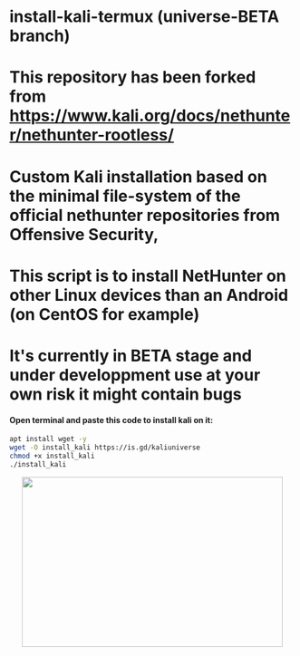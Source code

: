 # install-kali-termux (universe-BETA branch)
# This repository has been forked from https://www.kali.org/docs/nethunter/nethunter-rootless/
# Custom Kali installation based on the minimal file-system of the official nethunter repositories from Offensive Security, 
# This script is to install NetHunter on other Linux devices than an Android (on CentOS for example) 
# It's currently in BETA stage and under developpment use at your own risk it might contain bugs

#### Open terminal and paste this code to install kali on it:
```bash
apt install wget -y 
wget -O install_kali https://is.gd/kaliuniverse
chmod +x install_kali
./install_kali
```
<p align="center">
  <img width="460" height="300" src="https://github.com/independentcod/install-kali-termux/blob/universe-BETA/Screenshot_20200911_050411.jpg?raw=true">
</p>
